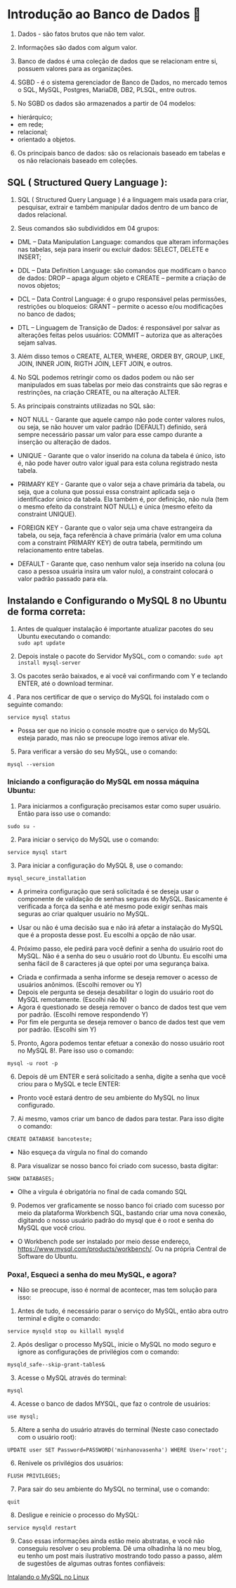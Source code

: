 # Introdução ao Banco de Dados :robot:

1. Dados - são fatos brutos que não tem valor.

2. Informações são dados com algum valor.

3. Banco de dados é uma coleção de dados que se relacionam entre si, possuem valores para as organizações.

4. SGBD - é o sistema gerenciador de Banco de Dados, no mercado temos o SQL, MySQL, Postgres, MariaDB, DB2, PLSQL, entre outros.

5. No SGBD os dados são armazenados a partir de 04 modelos: 
- hierárquico;
- em rede;
- relacional;
- orientado a objetos.

6. Os principais banco de dados: são os relacionais baseado em tabelas e os não relacionais baseado em coleções.


## SQL ( Structured Query Language ):

1. SQL ( Structured Query Language ) é a linguagem mais usada para criar, pesquisar, extrair e também manipular dados dentro de um banco de dados relacional. 
   
2. Seus comandos são subdivididos em 04 grupos:
- DML – Data Manipulation Language: comandos que alteram informações nas tabelas, seja para inserir ou excluir dados: SELECT, DELETE e INSERT;

- DDL – Data Definition Language: são comandos que modificam o banco de dados: DROP – apaga algum objeto e CREATE – permite a criação de novos objetos;

- DCL – Data Control Language: é o grupo responsável pelas permissões, restrições ou bloqueios: GRANT – permite o acesso e/ou modificações no banco de dados;

- DTL – Linguagem de Transição de Dados: é responsável por salvar as alterações feitas pelos usuários: COMMIT – autoriza que as alterações sejam salvas.

3. Além disso temos o CREATE, ALTER, WHERE, ORDER BY, GROUP, LIKE, JOIN, INNER JOIN, RIGTH JOIN, LEFT JOIN, e outros.

4. No SQL podemos retringir como os dados podem ou não ser manipulados em suas tabelas por meio das constraints que são regras e restrinções, na criação  CREATE, ou na alteração ALTER.

5. As principais constraints utilizadas no SQL são:

- NOT NULL - Garante que aquele campo não pode conter valores nulos, ou seja, se não houver um valor padrão (DEFAULT) definido, será sempre necessário passar um valor para esse campo durante a inserção ou alteração de dados.

- UNIQUE - Garante que o valor inserido na coluna da tabela é único, isto é, não pode haver outro valor igual para esta coluna registrado nesta tabela.

- PRIMARY KEY - Garante que o valor seja a chave primária da tabela, ou seja, que a coluna que possui essa constraint aplicada seja o identificador único da tabela. Ela também é, por definição, não nula (tem o mesmo efeito da constraint NOT NULL) e única (mesmo efeito da constraint UNIQUE).

- FOREIGN KEY - Garante que o valor seja uma chave estrangeira da tabela, ou seja, faça referência à chave primária (valor em uma coluna com a constraint PRIMARY KEY) de outra tabela, permitindo um relacionamento entre tabelas.

- DEFAULT - Garante que, caso nenhum valor seja inserido na coluna (ou caso a pessoa usuária insira um valor nulo), a constraint colocará o valor padrão passado para ela.

## Instalando e Configurando o MySQL 8 no Ubuntu de forma correta:

1. Antes de qualquer instalação é importante atualizar pacotes do seu Ubuntu executando o comando:   
   `sudo apt update`

2. Depois instale o pacote do Servidor MySQL, com o comando: 
`sudo apt install mysql-server`

3. Os pacotes serão baixados, e ai você vai confirmando com Y e teclando ENTER, até o download terminar.

4 . Para nos certificar de que o serviço do MySQL foi instalado com o seguinte comando:
```
service mysql status
```
- Possa ser que no inicio o console mostre que o serviço do MySQL esteja parado, mas não se preocupe logo iremos ativar ele.

5. Para verificar a versão do seu MySQL, use o comando:
```
mysql --version
```

### Iniciando a configuração do MySQL em nossa máquina Ubuntu:

1. Para iniciarmos a configuração precisamos estar como super usuário. Então para isso use o comando:
```
sudo su -
```

2. Para iniciar o serviço do MySQL use o comando:
```
service mysql start
```

3. Para iniciar a configuração do MySQL 8, use o comando:
```
mysql_secure_installation
```
- A primeira configuração que será solicitada é se deseja usar o componente de validação de senhas seguras do MySQL. Basicamente é verificada a força da senha e até mesmo pode exigir senhas mais seguras ao criar qualquer usuário no MySQL.

- Usar ou não é uma decisão sua e não irá afetar a instalação do MySQL que é a proposta desse post. Eu escolhi a opção de não usar.

4. Próximo passo, ele pedirá para você definir a senha do usuário root do MySQL. Não é a senha do seu o usuário root do Ubuntu. Eu escolhi uma senha fácil de 8 caracteres já que optei por uma segurança baixa.

- Criada e confirmada a senha informe se deseja remover o acesso de usuários anônimos. (Escolhi remover ou Y)
- Depois ele pergunta se deseja desabilitar o login do usuário root do MySQL remotamente. (Escolhi não N)
- Agora é questionado se deseja remover o banco de dados test que vem por padrão. (Escolhi remove respondendo Y)
- Por fim ele pergunta se deseja remover o banco de dados test que vem por padrão. (Escolhi sim Y)

5. Pronto, Agora podemos tentar efetuar a conexão do nosso usuário root no MySQL 8!. Pare isso uso o comando:
```
mysql -u root -p
```

6. Depois dê um ENTER e será solicitado a senha, digite a senha que você criou para o MySQL e tecle ENTER:

- Pronto você estará dentro de seu ambiente do MySQL no linux configurado.

7. Ai mesmo, vamos criar um banco de dados para testar. Para isso digite o comando:
```
CREATE DATABASE bancoteste;
```
- Não esqueça da vírgula no final do comando

8. Para visualizar se nosso banco foi criado com sucesso, basta digitar:
```
SHOW DATABASES;
```
- Olhe a vírgula é obrigatória no final de cada comando SQL

9. Podemos ver graficamente se nosso banco foi criado com sucesso por meio da plataforma Workbench SQL, bastando criar uma nova conexão, digitando o nosso usuário padrão do mysql que é o root e senha do MySQL que você criou.

- O Workbench pode ser instalado por meio desse endereço, https://www.mysql.com/products/workbench/. Ou na própria Central de Software do Ubuntu.

### Poxa!, Esqueci a senha do meu MySQL, e agora?

- Não se preocupe, isso é normal de acontecer, mas tem solução para isso:

1. Antes de tudo, é necessário parar o serviço do MySQL, então abra outro terminal e digite o comando:
```
service mysqld stop ou killall mysqld
```

2. Após desligar o processo MySQL, inicie o MySQL no modo seguro e ignore as configurações de privilégios com o comando:
```
mysqld_safe--skip-grant-tables&
```

3. Acesse o MySQL através do terminal:
```
mysql
```

4. Acesse o banco de dados MYSQL, que faz o controle de usuários:
```
use mysql;
```

5. Altere a senha do usuário através do terminal (Neste caso conectado com o usuário root):
```
UPDATE user SET Password=PASSWORD('minhanovasenha') WHERE User='root';
```

6. Renivele os privilégios dos usuários:
```
FLUSH PRIVILEGES;
```

7. Para sair do seu ambiente do MySQL no terminal, use o comando:
```
quit
```

8. Desligue e reinicie o processo do MySQL:
```
service mysqld restart
```

9. Caso essas informações ainda estão meio abstratas, e você não conseguiu resolver o seu problema. Dê uma olhadinha lá no meu blog, eu tenho um post mais ilustrativo mostrando todo passo a passo, além de sugestões de algumas outras fontes confiáveis:

[Intalando o MySQL no Linux](https://gustavosouza.dev.br/instalando-configurando-mysql-8-no-ubuntu/)

